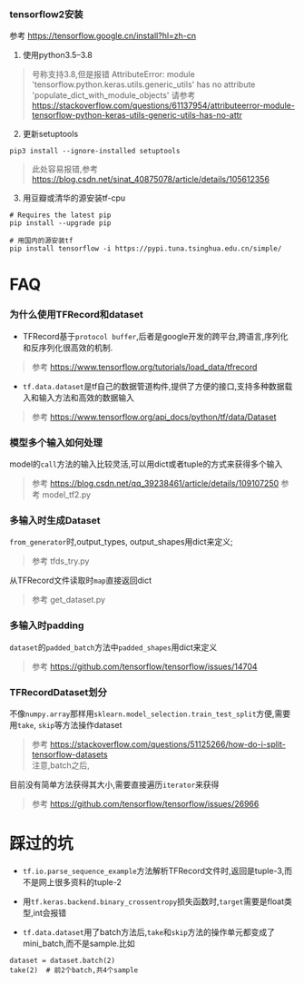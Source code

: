 ### tensorflow2安装
参考 https://tensorflow.google.cn/install?hl=zh-cn
1. 使用python3.5–3.8
> 号称支持3.8,但是报错 
> AttributeError: module 'tensorflow.python.keras.utils.generic_utils' has no attribute 'populate_dict_with_module_objects'
> 请参考 https://stackoverflow.com/questions/61137954/attributeerror-module-tensorflow-python-keras-utils-generic-utils-has-no-attr

2. 更新setuptools
```shell
pip3 install --ignore-installed setuptools
```
> 此处容易报错,参考 https://blog.csdn.net/sinat_40875078/article/details/105612356

3. 用豆瓣或清华的源安装tf-cpu
```
# Requires the latest pip
pip install --upgrade pip

# 用国内的源安装tf
pip install tensorflow -i https://pypi.tuna.tsinghua.edu.cn/simple/
```


# FAQ

### 为什么使用TFRecord和dataset
- TFRecord基于`protocol buffer`,后者是google开发的跨平台,跨语言,序列化和反序列化很高效的机制.
> 参考 https://www.tensorflow.org/tutorials/load_data/tfrecord

- `tf.data.dataset`是tf自己的数据管道构件,提供了方便的接口,支持多种数据载入和输入方法和高效的数据输入
> 参考 https://www.tensorflow.org/api_docs/python/tf/data/Dataset

### 模型多个输入如何处理
model的`call`方法的输入比较灵活,可以用dict或者tuple的方式来获得多个输入  

> 参考 https://blog.csdn.net/qq_39238461/article/details/109107250
> 参考 model_tf2.py
### 多输入时生成Dataset
`from_generator`时,output_types, output_shapes用dict来定义;
> 参考  tfds_try.py 

从TFRecord文件读取时`map`直接返回dict
> 参考 get_dataset.py

### 多输入时padding
`dataset`的`padded_batch`方法中`padded_shapes`用dict来定义
> 参考 https://github.com/tensorflow/tensorflow/issues/14704

### TFRecordDataset划分
不像`numpy.array`那样用`sklearn.model_selection.train_test_split`方便,需要用`take`, `skip`等方法操作dataset
> 参考 https://stackoverflow.com/questions/51125266/how-do-i-split-tensorflow-datasets  
> 注意,batch之后,

目前没有简单方法获得其大小,需要直接遍历`iterator`来获得
> 参考 https://github.com/tensorflow/tensorflow/issues/26966


# 踩过的坑 

- `tf.io.parse_sequence_example`方法解析TFRecord文件时,返回是tuple-3,而不是网上很多资料的tuple-2

- 用`tf.keras.backend.binary_crossentropy`损失函数时,`target`需要是float类型,int会报错

- `tf.data.dataset`用了batch方法后,`take`和`skip`方法的操作单元都变成了mini_batch,而不是sample.比如
```
dataset = dataset.batch(2)
take(2)  # 前2个batch,共4个sample
```



